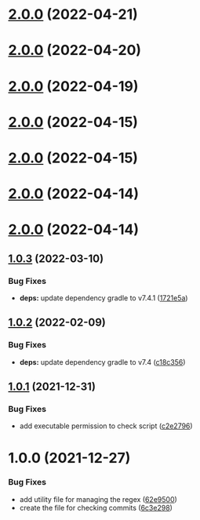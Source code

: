 # [2.0.0](https://github.com/nicolasfara/conventional-commits/compare/1.0.3...2.0.0) (2022-04-21)

# [2.0.0](https://github.com/nicolasfara/conventional-commits/compare/1.0.3...2.0.0) (2022-04-20)

# [2.0.0](https://github.com/nicolasfara/conventional-commits/compare/1.0.3...2.0.0) (2022-04-19)

# [2.0.0](https://github.com/nicolasfara/conventional-commits/compare/1.0.3...2.0.0) (2022-04-15)

# [2.0.0](https://github.com/nicolasfara/conventional-commits/compare/1.0.3...2.0.0) (2022-04-15)

# [2.0.0](https://github.com/nicolasfara/conventional-commits/compare/1.0.3...2.0.0) (2022-04-14)

# [2.0.0](https://github.com/nicolasfara/conventional-commits/compare/1.0.3...2.0.0) (2022-04-14)

## [1.0.3](https://github.com/nicolasfara/conventional-commits/compare/1.0.2...1.0.3) (2022-03-10)


### Bug Fixes

* **deps:** update dependency gradle to v7.4.1 ([1721e5a](https://github.com/nicolasfara/conventional-commits/commit/1721e5a8bd54765859c0a696e46a4583050b6a67))

## [1.0.2](https://github.com/nicolasfara/conventional-commits/compare/1.0.1...1.0.2) (2022-02-09)


### Bug Fixes

* **deps:** update dependency gradle to v7.4 ([c18c356](https://github.com/nicolasfara/conventional-commits/commit/c18c35648420ad00c7650ee53486ada13fee1335))

## [1.0.1](https://github.com/nicolasfara/conventional-commits/compare/1.0.0...1.0.1) (2021-12-31)


### Bug Fixes

* add executable permission to check script ([c2e2796](https://github.com/nicolasfara/conventional-commits/commit/c2e279628e389d4c06ced6d55721c9d5ba535336))

# 1.0.0 (2021-12-27)


### Bug Fixes

* add utility file for managing the regex ([62e9500](https://github.com/nicolasfara/conventional-commits/commit/62e9500057c5114d1a6fd3ed2383011bf0aa38f4))
* create the file for checking commits ([6c3e298](https://github.com/nicolasfara/conventional-commits/commit/6c3e2984ded9e890ed7413eb9039db97b6579be9))
